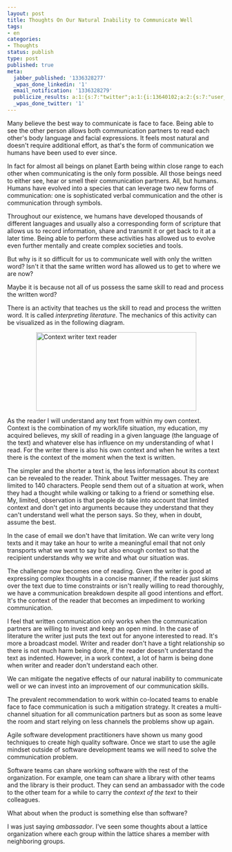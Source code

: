 ```yaml
---
layout: post
title: Thoughts On Our Natural Inability to Communicate Well
tags:
- en
categories:
- Thoughts
status: publish
type: post
published: true
meta:
  jabber_published: '1336328277'
  _wpas_done_linkedin: '1'
  email_notification: '1336328279'
  publicize_results: a:1:{s:7:"twitter";a:1:{i:13640102;a:2:{s:7:"user_id";s:10:"snscaimito";s:7:"post_id";s:18:"199201359956951041";}}}
  _wpas_done_twitter: '1'
---
```

Many believe the best way to communicate is face to face. Being able to see the other person allows both communication partners to read each other's body language and facial expressions. It feels most natural and doesn't require additional effort, as that's the form of communication we humans have been used to ever since.

In fact for almost all beings on planet Earth being within close range to each other when communicating is the only form possible. All those beings need to either see, hear or smell their communication partners. All, but humans. Humans have evolved into a species that can leverage two new forms of communication: one is sophisticated verbal communication and the other is communication through symbols.

Throughout our existence, we humans have developed thousands of different languages and usually also a corresponding form of scripture that allows us to record information, share and transmit it or get back to it at a later time. Being able to perform these activities has allowed us to evolve even further mentally and create complex societies and tools.

But why is it so difficult for us to communicate well with only the written word? Isn't it that the same written word has allowed us to get to where we are now?

Maybe it is because not all of us possess the same skill to read and process the written word?

There is an activity that teaches us the skill to read and process the written word. It is called <em>interpreting literature</em>. The mechanics of this activity can be visualized as in the following diagram.

<img style="display:block;margin-left:auto;margin-right:auto;" src="http://stephanschwab.files.wordpress.com/2012/05/context-writer-text-reader.png" alt="Context writer text reader" title="context-writer-text-reader.png" border="0" width="371" height="182" />

As the reader I will understand any text from within my own context. Context is the combination of my work/life situation, my education, my acquired believes, my skill of reading in a given language (the language of the text) and whatever else has influence on my understanding of what I read. For the writer there is also his own context and when he writes a text there is the context of the moment when the text is written.

The simpler and the shorter a text is, the less information about its context can be revealed to the reader. Think about Twitter messages. They are limited to 140 characters. People send them out of a situation at work, when they had a thought while walking or talking to a friend or something else. My, limited, observation is that people do take into account that limited context and don't get into arguments because they understand that they can't understand well what the person says. So they, when in doubt, assume the best.

In the case of email we don't have that limitation. We can write very long texts and it may take an hour to write a meaningful email that not only transports what we want to say but also enough context so that the recipient understands why we write and what our situation was.

The challenge now becomes one of reading. Given the writer is good at expressing complex thoughts in a concise manner, if the reader just skims over the text due to time constraints or isn't really willing to read thoroughly, we have a communication breakdown despite all good intentions and effort. It's the context of the reader that becomes an impediment to working communication.

I feel that written communication only works when the communication partners are  willing to invest and keep an open mind. In the case of literature the writer just puts the text out for anyone interested to read. It's more a broadcast model. Writer and reader don't have a tight relationship so there is not much harm being done, if the reader doesn't understand the text as indented. However, in a work context, a lot of harm is being done when writer and reader don't understand each other.

We can mitigate the negative effects of our natural inability to communicate well or we can invest into an improvement of our communication skills.

The prevalent recommendation to work within co-located teams to enable face to face communication is such a mitigation strategy. It creates a multi-channel situation for all communication partners but as soon as some leave the room and start relying on less channels the problems show up again.

Agile software development practitioners have shown us many good techniques to create high quality software. Once we start to use the agile mindset outside of software development teams we will need to solve the communication problem. 

Software teams can share working software with the rest of the organization. For example, one team can share a library with other teams and the library is their product. They can send an ambassador with the code to the other team for a while to carry the <em>context of the text</em> to their colleagues.

What about when the product is something else than software?

I was just saying <em>ambassador</em>. I've seen some thoughts about a lattice organization where each group within the lattice shares a member with neighboring groups.
